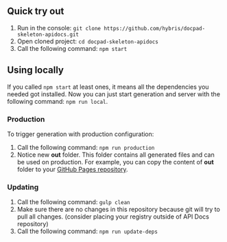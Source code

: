 ## Quick try out

1. Run in the console: `git clone https://github.com/hybris/docpad-skeleton-apidocs.git`
2. Open cloned project: `cd docpad-skeleton-apidocs`
3. Call the following command: `npm start`

## Using locally

If you called `npm start` at least ones, it means all the dependencies you needed got installed. Now you can just start generation and server with the following command: `npm run local`.

### Production

To trigger generation with production configuration:
1. Call the following command: `npm run production`
2. Notice new **out** folder. This folder contains all generated files and can be used on production. For example, you can copy the content of **out** folder to your [GitHub Pages repository](https://pages.github.com/).

### Updating

1. Call the following command: `gulp clean`
2. Make sure there are no changes in this repository because git will try to pull all changes. (consider placing your registry outside of API Docs repository)
3. Call the following command: `npm run update-deps`
